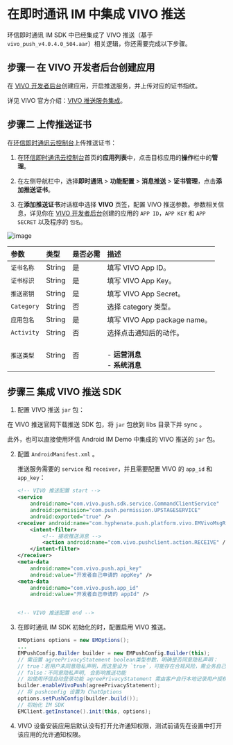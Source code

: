 # 在即时通讯 IM 中集成 VIVO 推送

环信即时通讯 IM SDK 中已经集成了 VIVO 推送（基于 `vivo_push_v4.0.4.0_504.aar`）相关逻辑，你还需要完成以下步骤。

## **步骤一 在 VIVO 开发者后台创建应用**

在 [VIVO 开发者后台](https://id.vivo.com.cn/?callback=https://dev.vivo.com.cn#/user/login)创建应用，开启推送服务，并上传对应的证书指纹。

详见 VIVO 官方介绍：[VIVO 推送服务集成](https://dev.vivo.com.cn/documentCenter/doc/281)。

## **步骤二 上传推送证书**

在[环信即时通讯云控制台](https://console.easemob.com/user/login)上传推送证书：

1. 在[环信即时通讯云控制台](https://console.easemob.com/user/login)首页的**应用列表**中，点击目标应用的**操作**栏中的**管理**。
   
2. 在左侧导航栏中，选择**即时通讯** > **功能配置** > **消息推送** > **证书管理**，点击**添加推送证书**。
   
3. 在**添加推送证书**对话框中选择 **VIVO** 页签，配置 VIVO 推送参数。参数相关信息，详见你在 [VIVO 开发者后台](https://vpush.vivo.com.cn/#/appdetail)创建的应用的 `APP ID`，`APP KEY` 和 `APP SECRET` 以及程序的 `包名`。

![image](/images/android/push/add_vivo_push_certificate.png)

| 参数       | 类型   | 是否必需 | 描述         |
| :--------- | :----- | :------- | :---------------- |
| `证书名称`     | String | 是     | 填写 VIVO App ID。  |
| `证书标识`     | String | 是     | 填写 VIVO App Key。|
| `推送密钥`     | String | 是     | 填写 VIVO App Secret。|
| `Category`     | String |  否    | 选择 category 类型。                       |
| `应用包名`     | String | 是     | 填写 VIVO App package name。   |
| `Activity`| String | 否     | 选择点击通知后的动作。  |
| `推送类型`     | String |  否    |<br/> - **运营消息**<br/> - **系统消息**  |

## **步骤三 集成 VIVO 推送 SDK**

1. 配置 VIVO 推送 `jar` 包：
 
在 VIVO 推送官网下载推送 SDK 包，将 `jar` 包放到 libs 目录下并 sync 。

此外，也可以直接使用环信 Android IM Demo 中集成的 VIVO 推送的 `jar` 包。

2. 配置 `AndroidManifest.xml` 。

   推送服务需要的 `service` 和 `receiver`，并且需要配置 VIVO 的 `app_id` 和 `app_key`：

   ```xml
   <!-- VIVO 推送配置 start -->
   <service
       android:name="com.vivo.push.sdk.service.CommandClientService"
       android:permission="com.push.permission.UPSTAGESERVICE"
       android:exported="true" />
   <receiver android:name="com.hyphenate.push.platform.vivo.EMVivoMsgReceiver" >
       <intent-filter>
           <!-- 接收推送消息 -->
           <action android:name="com.vivo.pushclient.action.RECEIVE" />
       </intent-filter>
   </receiver>
   <meta-data
       android:name="com.vivo.push.api_key"
       android:value="开发者自己申请的 appKey" />
   <meta-data
       android:name="com.vivo.push.app_id"
       android:value="开发者自己申请的 appId" />

   
   <!-- VIVO 推送配置 end -->
   ```

3. 在即时通讯 IM SDK 初始化的时，配置启用 VIVO 推送。

   ```Java
   EMOptions options = new EMOptions();
   ...
   EMPushConfig.Builder builder = new EMPushConfig.Builder(this);
   // 需设置 agreePrivacyStatement boolean类型参数，明确是否同意隐私声明：
   // true：若用户未同意隐私声明，而这里设为 `true`，可能存在合规风险，需业务自己承担合规风险。
   // false：不同意隐私声明, 会影响推送功能
   // 如使用环信自动登录功能 agreePrivacyStatement 需由客户自行本地记录用户授权行为
   builder.enableVivoPush(agreePrivacyStatement);
   // 将 pushconfig 设置为 ChatOptions
   options.setPushConfig(builder.build());
   // 初始化 IM SDK
   EMClient.getInstance().init(this, options);
   ```

4. VIVO 设备安装应用后默认没有打开允许通知权限，测试前请先在设置中打开该应用的允许通知权限。
